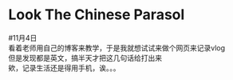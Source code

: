 # Look The Chinese Parasol
#11月4日  
看着老师用自己的博客来教学，于是我就想试试来做个网页来记录vlog  
但是发现都是英文，搞半天才把这几句话给打出来  
欸，记录生活还是得用手机，诶。。。
